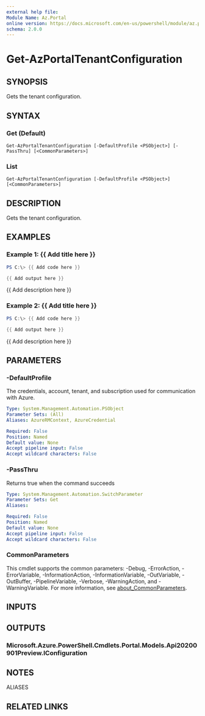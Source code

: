 ```yaml
---
external help file:
Module Name: Az.Portal
online version: https://docs.microsoft.com/en-us/powershell/module/az.portal/get-azportaltenantconfiguration
schema: 2.0.0
---
```


# Get-AzPortalTenantConfiguration

## SYNOPSIS
Gets the tenant configuration.

## SYNTAX

### Get (Default)
```
Get-AzPortalTenantConfiguration [-DefaultProfile <PSObject>] [-PassThru] [<CommonParameters>]
```

### List
```
Get-AzPortalTenantConfiguration [-DefaultProfile <PSObject>] [<CommonParameters>]
```

## DESCRIPTION
Gets the tenant configuration.

## EXAMPLES

### Example 1: {{ Add title here }}
```powershell
PS C:\> {{ Add code here }}

{{ Add output here }}
```

{{ Add description here }}

### Example 2: {{ Add title here }}
```powershell
PS C:\> {{ Add code here }}

{{ Add output here }}
```

{{ Add description here }}

## PARAMETERS

### -DefaultProfile
The credentials, account, tenant, and subscription used for communication with Azure.

```yaml
Type: System.Management.Automation.PSObject
Parameter Sets: (All)
Aliases: AzureRMContext, AzureCredential

Required: False
Position: Named
Default value: None
Accept pipeline input: False
Accept wildcard characters: False
```

### -PassThru
Returns true when the command succeeds

```yaml
Type: System.Management.Automation.SwitchParameter
Parameter Sets: Get
Aliases:

Required: False
Position: Named
Default value: None
Accept pipeline input: False
Accept wildcard characters: False
```

### CommonParameters
This cmdlet supports the common parameters: -Debug, -ErrorAction, -ErrorVariable, -InformationAction, -InformationVariable, -OutVariable, -OutBuffer, -PipelineVariable, -Verbose, -WarningAction, and -WarningVariable. For more information, see [about_CommonParameters](http://go.microsoft.com/fwlink/?LinkID=113216).

## INPUTS

## OUTPUTS

### Microsoft.Azure.PowerShell.Cmdlets.Portal.Models.Api20200901Preview.IConfiguration

## NOTES

ALIASES

## RELATED LINKS


